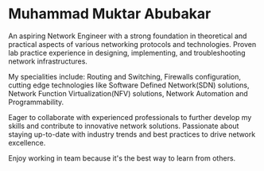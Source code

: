 # Muhammad Muktar Abubakar

An aspiring Network Engineer with a strong foundation in theoretical and practical aspects of various networking protocols and technologies. Proven lab practice experience in designing, implementing, and troubleshooting network infrastructures.

My specialities include: Routing and Switching, Firewalls configuration, cutting edge technologies like Software Defined Network(SDN) solutions, Network Function Virtualization(NFV) solutions, Network Automation and Programmability.

Eager to collaborate with experienced professionals to further develop my skills and contribute to innovative network solutions. Passionate about staying up-to-date with industry trends and best practices to drive network excellence.

Enjoy working in team because it's the best way to learn from others.
